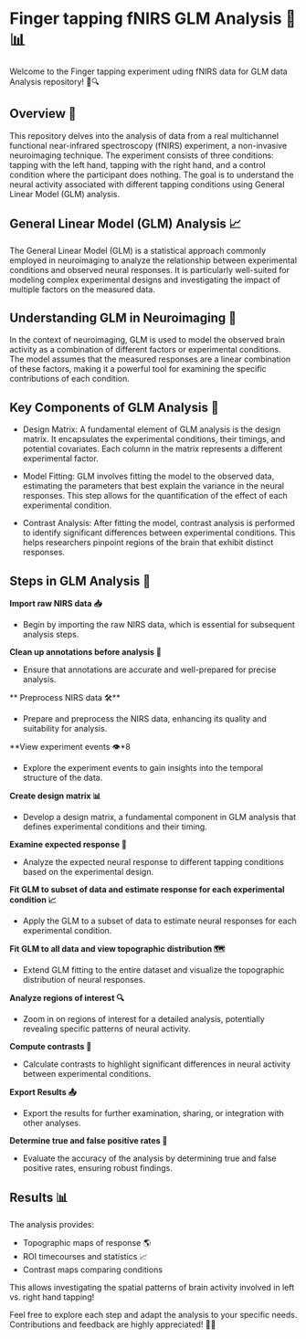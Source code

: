 # Finger tapping fNIRS GLM Analysis 🧠📊
Welcome to the Finger tapping experiment uding fNIRS data for GLM data Analysis repository! 🎉🔍

## Overview 📝
This repository delves into the analysis of data from a real multichannel functional near-infrared spectroscopy (fNIRS) experiment, a non-invasive neuroimaging technique. 
The experiment consists of three conditions: tapping with the left hand, tapping with the right hand, and a control condition where the participant does nothing. 
The goal is to understand the neural activity associated with different tapping conditions using General Linear Model (GLM) analysis.

## General Linear Model (GLM) Analysis 📈
The General Linear Model (GLM) is a statistical approach commonly employed in neuroimaging to analyze the relationship between experimental conditions and observed neural responses. It is particularly well-suited for modeling complex experimental designs and investigating the impact of multiple factors on the measured data.

## Understanding GLM in Neuroimaging 🤔
In the context of neuroimaging, GLM is used to model the observed brain activity as a combination of different factors or experimental conditions. The model assumes that the measured responses are a linear combination of these factors, making it a powerful tool for examining the specific contributions of each condition.

## Key Components of GLM Analysis 🧩
- Design Matrix: A fundamental element of GLM analysis is the design matrix. It encapsulates the experimental conditions, their timings, and potential covariates. Each column in the matrix represents a different experimental factor.

- Model Fitting: GLM involves fitting the model to the observed data, estimating the parameters that best explain the variance in the neural responses. This step allows for the quantification of the effect of each experimental condition.

- Contrast Analysis: After fitting the model, contrast analysis is performed to identify significant differences between experimental conditions. This helps researchers pinpoint regions of the brain that exhibit distinct responses.

## Steps in GLM Analysis 🔄

**Import raw NIRS data 📥**
 - Begin by importing the raw NIRS data, which is essential for subsequent analysis steps.

 **Clean up annotations before analysis 🧹**
 - Ensure that annotations are accurate and well-prepared for precise analysis.

** Preprocess NIRS data 🛠️**
 - Prepare and preprocess the NIRS data, enhancing its quality and suitability for analysis.

**View experiment events 👁️*8
 - Explore the experiment events to gain insights into the temporal structure of the data.

**Create design matrix 📊**
 - Develop a design matrix, a fundamental component in GLM analysis that defines experimental conditions and their timing.

**Examine expected response 🧐**
 - Analyze the expected neural response to different tapping conditions based on the experimental design.

**Fit GLM to subset of data and estimate response for each experimental condition 📈**
 - Apply the GLM to a subset of data to estimate neural responses for each experimental condition.

**Fit GLM to all data and view topographic distribution 🗺️**
 - Extend GLM fitting to the entire dataset and visualize the topographic distribution of neural responses.

**Analyze regions of interest 🔍**
 - Zoom in on regions of interest for a detailed analysis, potentially revealing specific patterns of neural activity.

**Compute contrasts 🔄**
 - Calculate contrasts to highlight significant differences in neural activity between experimental conditions.

**Export Results 📤**
 - Export the results for further examination, sharing, or integration with other analyses.

**Determine true and false positive rates 🎯**
 - Evaluate the accuracy of the analysis by determining true and false positive rates, ensuring robust findings.

## Results 📊

The analysis provides:
- Topographic maps of response 🌎
- ROI timecourses and statistics 📈
- Contrast maps comparing conditions

This allows investigating the spatial patterns of brain activity involved in left vs. right hand tapping!

Feel free to explore each step and adapt the analysis to your specific needs. Contributions and feedback are highly appreciated! 🤝🚀
